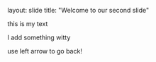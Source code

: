 layout: slide
title: "Welcome to our second slide"

this is my text

I add something witty

use left arrow to go back!
